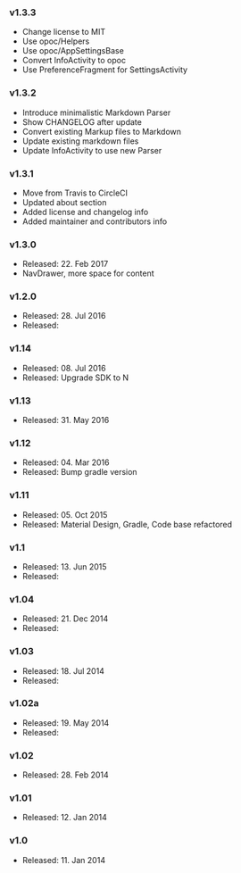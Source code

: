 ### v1.3.3
- Change license to MIT
- Use opoc/Helpers
- Use opoc/AppSettingsBase
- Convert InfoActivity to opoc
- Use PreferenceFragment for SettingsActivity

### v1.3.2
- Introduce minimalistic Markdown Parser
- Show CHANGELOG after update
- Convert existing Markup files to Markdown
- Update existing markdown files
- Update InfoActivity to use new Parser

### v1.3.1
* Move from Travis to CircleCI
* Updated about section
* Added license and changelog info
* Added maintainer and contributors info

### v1.3.0
* Released: 22. Feb 2017
* NavDrawer, more space for content

### v1.2.0
* Released: 28. Jul 2016
* Released: 
 
### v1.14
* Released: 08. Jul 2016
* Released: Upgrade SDK to N

### v1.13
* Released: 31. May 2016
 
### v1.12
* Released: 04. Mar 2016
* Released: Bump gradle version

### v1.11
* Released: 05. Oct 2015
* Released: Material Design, Gradle, Code base refactored

### v1.1
* Released: 13. Jun 2015
* Released: 
 
### v1.04
* Released: 21. Dec 2014
* Released: 
 
### v1.03
* Released: 18. Jul 2014
* Released: 
 
### v1.02a
* Released: 19. May 2014
* Released: 
 
### v1.02
* Released: 28. Feb 2014

###	v1.01
* Released: 12. Jan 2014

### v1.0
* Released: 11. Jan 2014


